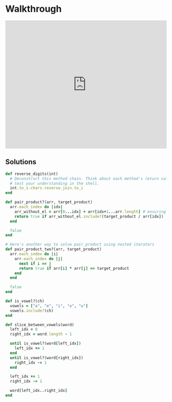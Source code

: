 # Walkthrough

<iframe src="https://player.vimeo.com/video/194120689?rel=0&autoplay=1" width="100%" height="400px" frameborder="0" webkitallowfullscreen="" mozallowfullscreen="" allowfullscreen="" style="line-height: 1.6em;" rel="line-height: 1.6em;"></iframe>


## Solutions

```ruby
def reverse_digits(int)
  # Deconstruct this method chain. Think about each method's return value and
  # test your understanding in the shell.
  int.to_s.chars.reverse.join.to_i
end

def pair_product?(arr, target_product)
  arr.each_index do |idx|
    arr_without_el = arr[0...idx] + arr[idx+1...arr.length] # ensuring we don't examine the same element twice
    return true if arr_without_el.include?(target_product / arr[idx])
  end

  false
end

# Here's another way to solve pair_product using nested iterators
def pair_product_two?(arr, target_product)
  arr.each_index do |i|
    arr.each_index do |j|
      next if i == j
      return true if arr[i] * arr[j] == target_product
    end
  end

  false
end

def is_vowel?(ch)
  vowels = ["a", "e", "i", "o", "u"]
  vowels.include?(ch)
end

def slice_between_vowels(word)
  left_idx = 0
  right_idx = word.length - 1

  until is_vowel?(word[left_idx])
    left_idx += 1
  end
  until is_vowel?(word[right_idx])
    right_idx -= 1
  end

  left_idx += 1
  right_idx -= 1

  word[left_idx..right_idx]
end
```
